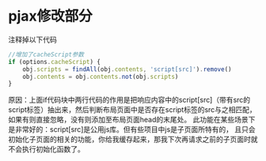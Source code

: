 # pjax修改部分

注释掉以下代码
```javascript
//增加了cacheScript参数
if (options.cacheScript) {
	obj.scripts = findAll(obj.contents, 'script[src]').remove()
	obj.contents = obj.contents.not(obj.scripts)
}
```

原因：上面if代码块中两行代码的作用是把响应内容中的script[src]（带有src的script标签）抽出来，然后判断布局页面中是否存在script标签的src与之相匹配，
如果有则直接忽略，没有则添加至布局页面head的末尾处。 此功能在某些场景下是非常好的：script[src]是公用js库。但有些项目中js是子页面所特有的，
且只会初始化子页面的相关的功能，你给我缓存起来，那我下次再请求之前的子页面时就不会执行初始化函数了。